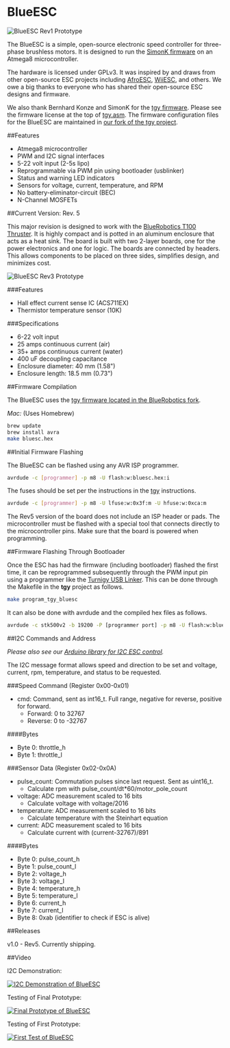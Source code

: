 BlueESC
=======

![BlueESC Rev1 Prototype](https://raw.githubusercontent.com/bluerobotics/BlueESC/master/images/blueesc-rev5-1.jpg "BlueESC Production Version")

The BlueESC is a simple, open-source electronic speed controller for three-phase brushless motors. It is designed to run the [SimonK firmware](http://github.com/sim-/tgy) on an Atmega8 microcontroller.

The hardware is licensed under GPLv3. It was inspired by and draws from other open-source ESC projects including [AfroESC](https://code.google.com/p/afrodevices/), [WiiESC](https://code.google.com/p/wii-esc/), and others. We owe a big thanks to everyone who has shared their open-source ESC designs and firmware.

We also thank Bernhard Konze and SimonK for the [tgy firmware](http://github.com/sim-/tgy). Please see the firmware license at the top of [tgy.asm](https://github.com/bluerobotics/tgy/blob/master/tgy.asm). The firmware configuration files for the BlueESC are maintained in [our fork of the tgy project](http://github.com/bluerobotics/tgy).

##Features

* Atmega8 microcontroller
* PWM and I2C signal interfaces
* 5-22 volt input (2-5s lipo)
* Reprogrammable via PWM pin using bootloader (usblinker)
* Status and warning LED indicators
* Sensors for voltage, current, temperature, and RPM
* No battery-eliminator-circuit (BEC)
* N-Channel MOSFETs

##Current Version: Rev. 5

This major revision is designed to work with the [BlueRobotics T100 Thruster](http://www.bluerobotics.com/thruster/). It is highly compact and is potted in an aluminum enclosure that acts as a heat sink. The board is built with two 2-layer boards, one for the power electronics and one for logic. The boards are connected by headers. This allows components to be placed on three sides, simplifies design, and minimizes cost.

![BlueESC Rev3 Prototype](https://raw.githubusercontent.com/bluerobotics/BlueESC/master/images/blueesc-rev3-1.jpg "BlueESC Rev3 Prototype")

###Features

* Hall effect current sense IC (ACS711EX)
* Thermistor temperature sensor (10K)

###Specifications

* 6-22 volt input
* 25 amps continuous current (air)
* 35+ amps continuous current (water)
* 400 uF decoupling capacitance
* Enclosure diameter: 40 mm (1.58")
* Enclosure length: 18.5 mm (0.73")

##Firmware Compilation

The BlueESC uses the [tgy firmware located in the BlueRobotics fork](https://github.com/bluerobotics/tgy).

*Mac:* (Uses Homebrew)

```bash
brew update
brew install avra
make bluesc.hex
```

##Initial Firmware Flashing

The BlueESC can be flashed using any AVR ISP programmer.

```bash
avrdude -c [programmer] -p m8 -U flash:w:bluesc.hex:i 
```

The fuses should be set per the instructions in the [tgy](http://github.com/sim-/tgy) instructions.

```bash
avrdude -c [programmer] -p m8 -U lfuse:w:0x3f:m -U hfuse:w:0xca:m
```

The Rev5 version of the board does not include an ISP header or pads. The microcontroller must be flashed with a special tool that connects directly to the microcontroller pins. Make sure that the board is powered when programming.

##Firmware Flashing Through Bootloader

Once the ESC has had the firmware (including bootloader) flashed the first time, it can be reprogrammed subsequently through the PWM input pin using a programmer like the [Turnigy USB Linker](http://www.hobbyking.com/hobbyking/store/__10628__turnigy_usb_linker_for_aquastar_super_brain.html). This can be done through the Makefile in the **tgy** project as follows.

```bash
make program_tgy_bluesc
```

It can also be done with avrdude and the compiled hex files as follows.

```bash
avrdude -c stk500v2 -b 19200 -P [programmer port] -p m8 -U flash:w:bluesc.hex:i
```

##I2C Commands and Address

*Please also see our [Arduino library for I2C ESC control](https://github.com/bluerobotics/Arduino_I2C_ESC).*

The I2C message format allows speed and direction to be set and voltage, current, rpm, temperature, and status to be requested.

###Speed Command (Register 0x00-0x01)
* cmd: Command, sent as int16_t. Full range, negative for reverse, positive for forward.
  * Forward: 0 to 32767
  * Reverse: 0 to -32767

####Bytes
* Byte 0: throttle_h
* Byte 1: throttle_l

###Sensor Data (Register 0x02-0x0A)
* pulse_count: Commutation pulses since last request. Sent as uint16_t.
  * Calculate rpm with pulse_count/dt*60/motor_pole_count
* voltage: ADC measurement scaled to 16 bits
  * Calculate voltage with voltage/2016
* temperature: ADC measurement scaled to 16 bits
  * Calculate temperature with the Steinhart equation
* current: ADC measurement scaled to 16 bits
  * Calculate current with (current-32767)/891

####Bytes
* Byte 0: pulse_count_h
* Byte 1: pulse_count_l
* Byte 2: voltage_h
* Byte 3: voltage_l
* Byte 4: temperature_h
* Byte 5: temperature_l
* Byte 6: current_h
* Byte 7: current_l
* Byte 8: 0xab (identifier to check if ESC is alive)

##Releases

v1.0 - Rev5. Currently shipping.

##Video

I2C Demonstration:

[![I2C Demonstration of BlueESC](http://img.youtube.com/vi/3BH41H-kpA8/0.jpg)](https://www.youtube.com/watch?v=3BH41H-kpA8)

Testing of Final Prototype:

[![Final Prototype of BlueESC](http://img.youtube.com/vi/g5yOUzKvsxc/0.jpg)](https://www.youtube.com/watch?v=g5yOUzKvsxc)

Testing of First Prototype:

[![First Test of BlueESC](http://img.youtube.com/vi/qJa0dBeoZHA/0.jpg)](http://www.youtube.com/watch?feature=player_embedded&v=qJa0dBeoZHA)


